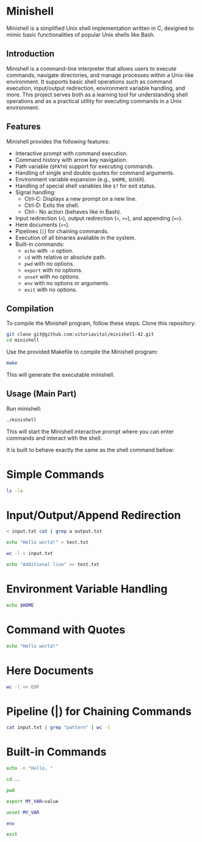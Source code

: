 # Minishell

Minishell is a simplified Unix shell implementation written in C, designed to mimic basic functionalities of popular Unix shells like Bash.

## Introduction

Minishell is a command-line interpreter that allows users to execute commands, navigate directories, and manage processes within a Unix-like environment. It supports basic shell operations such as command execution, input/output redirection, environment variable handling, and more. This project serves both as a learning tool for understanding shell operations and as a practical utility for executing commands in a Unix environment.

## Features

Minishell provides the following features:

- Interactive prompt with command execution.
- Command history with arrow key navigation.
- Path variable (`$PATH`) support for executing commands.
- Handling of single and double quotes for command arguments.
- Environment variable expansion (e.g., `$HOME`, `$USER`).
- Handling of special shell variables like `$?` for exit status.
- Signal handling:
  - Ctrl-C: Displays a new prompt on a new line.
  - Ctrl-D: Exits the shell.
  - Ctrl-\: No action (behaves like in Bash).
- Input redirection (`<`), output redirection (`>`, `>>`), and appending (`>>`).
- Here documents (`<<`).
- Pipelines (`|`) for chaining commands.
- Execution of all binaries available in the system.
- Built-in commands:
  - `echo` with `-n` option.
  - `cd` with relative or absolute path.
  - `pwd` with no options.
  - `export` with no options.
  - `unset` with no options.
  - `env` with no options or arguments.
  - `exit` with no options.


## Compilation

To compile the Minishell program, follow these steps:
Clone this repository:
```bash
git clone git@github.com:vitoriavital/minishell-42.git
cd minishell
```
Use the provided Makefile to compile the Minishell program:
```bash
make
```
This will generate the executable minishell.

## Usage (Main Part)
Run minishell:
```bash
./minishell
```

This will start the Minishell interactive prompt where you can enter commands and interact with the shell.

It is built to behave exactly the same as the shell command bellow:
# Simple Commands
```bash
ls -la
```
# Input/Output/Append Redirection
```bash
< input.txt cat | grep a output.txt
```
```bash
echo "Hello world!" > test.txt
```
```bash
wc -l < input.txt
```
```bash
echo "Additional line" >> test.txt
```
# Environment Variable Handling
```bash
echo $HOME
```
# Command with Quotes
```bash
echo "Hello world!"
```
# Here Documents
```bash
wc -l << EOF
```
# Pipeline (|) for Chaining Commands
```bash
cat input.txt | grep "pattern" | wc -l
```
# Built-in Commands
```bash
echo -n "Hello, "
```
```bash
cd ..
```
```bash
pwd
```
```bash
export MY_VAR=value
```
```bash
unset MY_VAR
```
```bash
env
```
```bash
exit
```
